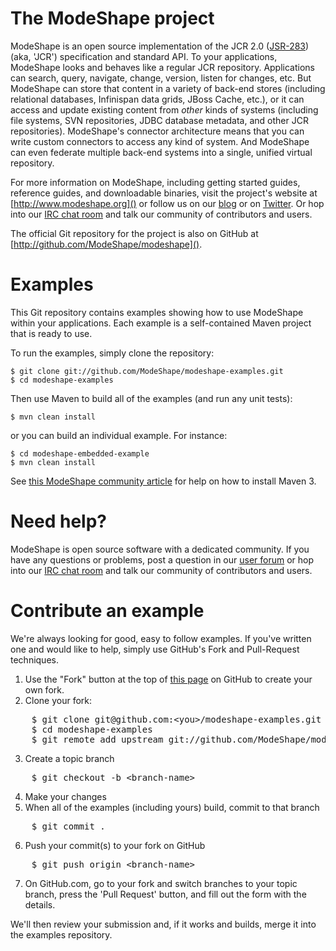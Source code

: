 # The ModeShape project

ModeShape is an open source implementation of the JCR 2.0 ([JSR-283](http://www.jcp.org/en/jsr/detail?id=283])) (aka, 'JCR') specification and standard API.
To your applications, ModeShape looks and behaves like a regular JCR repository. Applications can search, query, navigate, change, version, listen for changes, etc.
But ModeShape can store that content in a variety of back-end stores (including relational databases, Infinispan data grids, JBoss Cache, etc.), or it can
access and update existing content from *other* kinds of systems (including file systems, SVN repositories, JDBC database metadata, and other JCR repositories).
ModeShape's connector architecture means that you can write custom connectors to access any kind of system. And ModeShape can even federate multiple back-end systems
into a single, unified virtual repository.

For more information on ModeShape, including getting started guides, reference guides, and downloadable binaries, visit the project's website at [http://www.modeshape.org]()
or follow us on our [blog](http://modeshape.wordpress.org) or on [Twitter](http://twitter.com/modeshape). Or hop into our [IRC chat room](http://www.jboss.org/modeshape/chat)
and talk our community of contributors and users.

The official Git repository for the project is also on GitHub at [http://github.com/ModeShape/modeshape]().

# Examples

This Git repository contains examples showing how to use ModeShape within your applications. Each example is a self-contained Maven project
that is ready to use.

To run the examples, simply clone the repository:

    $ git clone git://github.com/ModeShape/modeshape-examples.git
    $ cd modeshape-examples

Then use Maven to build all of the examples (and run any unit tests):

    $ mvn clean install

or you can build an individual example. For instance:

    $ cd modeshape-embedded-example
    $ mvn clean install

See [this ModeShape community article](http://community.jboss.org/wiki/ModeShapeandMaven) for help on how to install Maven 3.

# Need help?

ModeShape is open source software with a dedicated community. If you have any questions or problems, post a question in our 
[user forum](http://community.jboss.org/en/modeshape) or hop into our [IRC chat room](http://www.jboss.org/modeshape/chat) and talk our community of contributors and users.

# Contribute an example

We're always looking for good, easy to follow examples. If you've written one and would like to help, simply use GitHub's Fork and Pull-Request techniques.

1. Use the "Fork" button at the top of [this page](https://github.com/ModeShape/modeshape-examples) on GitHub to create your own fork.
2. Clone your fork:
<pre>
    $ git clone git@github.com:&lt;you>/modeshape-examples.git
    $ cd modeshape-examples
    $ git remote add upstream git://github.com/ModeShape/modeshape-examples.git
</pre>
3. Create a topic branch
<pre>
    $ git checkout -b &lt;branch-name>
</pre>
4. Make your changes
5. When all of the examples (including yours) build, commit to that branch
<pre>
    $ git commit .
</pre>
6. Push your commit(s) to your fork on GitHub
<pre>
    $ git push origin &lt;branch-name>
</pre>
7. On GitHub.com, go to your fork and switch branches to your topic branch, press the 'Pull Request' button, and fill out the form with the details.

We'll then review your submission and, if it works and builds, merge it into the examples repository.